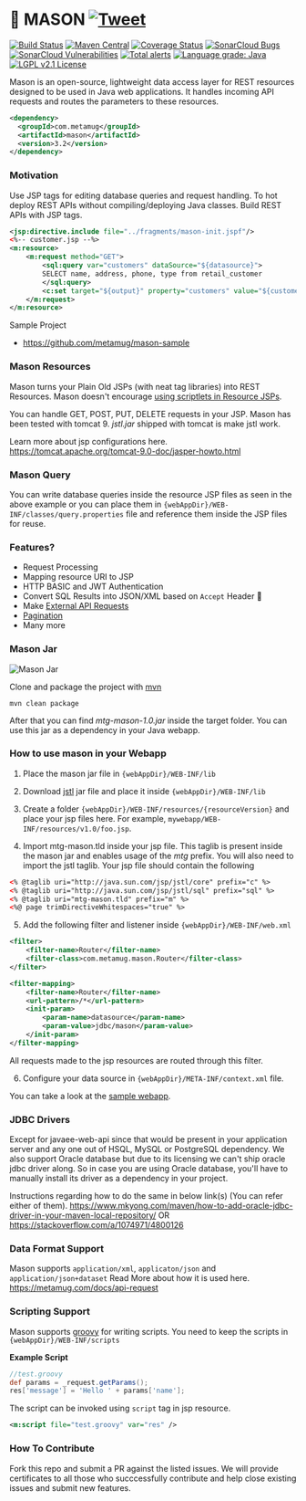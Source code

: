 # 🧱 MASON [![Tweet](https://img.shields.io/twitter/url/http/shields.io.svg?style=social)](https://twitter.com/intent/tweet?text=All%20New%20Way%20of%20Writing%20REST%20APIs&url=https://github.com/metamug/mason&via=themetamug&hashtags=REST,API,developers)

[![Build Status](https://travis-ci.org/metamug/mason.svg?branch=master)](https://travis-ci.org/metamug/mason)  [![Maven Central](https://maven-badges.herokuapp.com/maven-central/com.metamug/mason/badge.svg)](http://search.maven.org/#artifactdetails|com.metamug|mason|3.2|)  [![Coverage Status](https://coveralls.io/repos/github/metamug/mason/badge.svg?branch=develop)](https://coveralls.io/github/metamug/mason?branch=develop) [![SonarCloud Bugs](https://sonarcloud.io/api/project_badges/measure?project=metamug_mason&metric=bugs)](https://sonarcloud.io/component_measures/metric/reliability_rating/list?id=metamug_mason)
 [![SonarCloud Vulnerabilities](https://sonarcloud.io/api/project_badges/measure?project=metamug_mason&metric=vulnerabilities)](https://sonarcloud.io/component_measures/metric/security_rating/list?id=metamug_mason) [![Total alerts](https://img.shields.io/lgtm/alerts/g/metamug/mason.svg?logo=lgtm&logoWidth=18)](https://lgtm.com/projects/g/metamug/mason/alerts/) [![Language grade: Java](https://img.shields.io/lgtm/grade/java/g/metamug/mason.svg?logo=lgtm&logoWidth=18)](https://lgtm.com/projects/g/metamug/mason/context:java) [![LGPL v2.1 License](https://img.shields.io/github/license/metamug/mason.svg?style=flat&colorB=7CFC00)](https://opensource.org/licenses/LGPL-2.1)



Mason is an open-source, lightweight data access layer for REST resources designed to be used in Java web applications. It handles incoming API requests and routes the parameters to these resources.

```xml
<dependency>
  <groupId>com.metamug</groupId>
  <artifactId>mason</artifactId>
  <version>3.2</version>
</dependency>
```

### Motivation

Use JSP tags for editing database queries and request handling. To hot deploy REST APIs without compiling/deploying Java classes. Build REST APIs with JSP tags.

```xml
<jsp:directive.include file="../fragments/mason-init.jspf"/>
<%-- customer.jsp --%>
<m:resource>
    <m:request method="GET">
     	<sql:query var="customers" dataSource="${datasource}"> 
		SELECT name, address, phone, type from retail_customer 
    	</sql:query>
     	<c:set target="${output}" property="customers" value="${customers}"/>
    </m:request>
</m:resource>
```

Sample Project
- https://github.com/metamug/mason-sample

### Mason Resources

Mason turns your Plain Old JSPs (with neat tag libraries) into REST Resources. Mason doesn't encourage [using scriptlets in Resource JSPs](http://balusc.omnifaces.org/2010/07/how-to-avoid-java-code-in-jsp-files.html).

You can handle GET, POST, PUT, DELETE requests in your JSP. Mason has been tested with tomcat 9. *jstl.jar* shipped with tomcat is make jstl work.

Learn more about jsp configurations here.
https://tomcat.apache.org/tomcat-9.0-doc/jasper-howto.html

### Mason Query

You can write database queries inside the resource JSP files as seen in the above example or you can place them in `{webAppDir}/WEB-INF/classes/query.properties` file and reference them inside the JSP files for reuse.

### Features?

- Request Processing
- Mapping resource URI to JSP
- HTTP BASIC and JWT Authentication
- Convert SQL Results into JSON/XML based on `Accept` Header 🌟
- Make <a href="https://metamug.com/docs/xrequest" target="_blank">External API Requests</a>
- <a href="https://metamug.com/docs/request-parameters#pagination-parameters" target="_blank">Pagination</a>
- Many more

### Mason Jar

![Mason Jar](http://www.hamptonart.com/image/cache/data/2015WEBPHOTOS/PS0927_MasonJar_BL-500x500.jpg)

Clone and package the project with <a href="https://maven.apache.org/download.cgi" target="_blank">mvn</a>

```
mvn clean package
```
After that you can find *mtg-mason-1.0.jar* inside the target folder. You can use this jar as a dependency in your Java webapp.

### How to use mason in your Webapp

1. Place the mason jar file in `{webAppDir}/WEB-INF/lib`

2. Download [jstl](http://www.java2s.com/Code/Jar/j/Downloadjstl12jar.htm) jar file and place it inside `{webAppDir}/WEB-INF/lib`

3. Create a folder `{webAppDir}/WEB-INF/resources/{resourceVersion}` and place your jsp files here. For example, `mywebapp/WEB-INF/resources/v1.0/foo.jsp`.
4. Import mtg-mason.tld inside your jsp file. This taglib is present inside the mason jar and enables usage of the *mtg* prefix. You will also need to import the jstl taglib. Your jsp file should contain the following

```xml
<% @taglib uri="http://java.sun.com/jsp/jstl/core" prefix="c" %>
<% @taglib uri="http://java.sun.com/jsp/jstl/sql" prefix="sql" %>
<% @taglib uri="mtg-mason.tld" prefix="m" %>
<%@ page trimDirectiveWhitespaces="true" %>
```

5. Add the following filter and listener inside `{webAppDir}/WEB-INF/web.xml`

```xml
<filter>
    <filter-name>Router</filter-name>
    <filter-class>com.metamug.mason.Router</filter-class>
</filter>

<filter-mapping>
    <filter-name>Router</filter-name>
    <url-pattern>/*</url-pattern>
    <init-param>
        <param-name>datasource</param-name>
        <param-value>jdbc/mason</param-value>
    </init-param>
</filter-mapping>
```

All requests made to the jsp resources are routed through this filter.

6. Configure your data source in `{webAppDir}/META-INF/context.xml` file.

You can take a look at the [sample webapp](https://github.com/metamug/mason-sample).

### JDBC Drivers

Except for javaee-web-api since that would be present in your application server and any one out of HSQL, MySQL or PostgreSQL dependency.
We also support Oracle database but due to its licensing we can't ship oracle jdbc driver along.
So in case you are using Oracle database, you'll have to manually install its driver as a dependency in your project.

Instructions regarding how to do the same in below link(s) (You can refer either of them).
https://www.mkyong.com/maven/how-to-add-oracle-jdbc-driver-in-your-maven-local-repository/
					OR
https://stackoverflow.com/a/1074971/4800126

### Data Format Support

Mason supports `application/xml`, `applicaton/json` and `application/json+dataset`
Read More about how it is used here.
https://metamug.com/docs/api-request

### Scripting Support

Mason supports [groovy](http://groovy-lang.org/) for writing scripts. 
You need to keep the scripts in `{webAppDir}/WEB-INF/scripts`

**Example Script**

```groovy
//test.groovy
def params = _request.getParams();
res['message'] = 'Hello ' + params['name'];
```
The script can be invoked using `script` tag in jsp resource.
```xml
<m:script file="test.groovy" var="res" />
```

### How To Contribute

Fork this repo and submit a PR against the listed issues. We will provide certificates to all those who succcessfully contribute and help close existing issues and submit new features.
